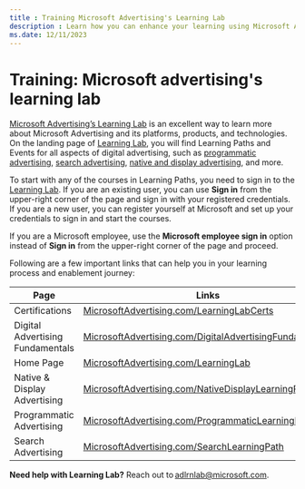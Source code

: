 ```yaml
---
title : Training Microsoft Advertising's Learning Lab
description : Learn how you can enhance your learning using Microsoft Advertising's Learning Lab.
ms.date: 12/11/2023
---
```



# Training: Microsoft advertising's learning lab

[Microsoft Advertising’s Learning Lab](https://learninglab.about.ads.microsoft.com/) is an excellent
way to learn more about Microsoft Advertising and its platforms,
products, and technologies. On the landing page of
[Learning Lab](https://learninglab.about.ads.microsoft.com/), you will find Learning Paths and
Events for all aspects of digital advertising, such as [programmatic advertising](https://learninglab.about.ads.microsoft.com/course-catalog/programmatic-advertising-learning-path/), [search advertising](https://learninglab.about.ads.microsoft.com/course-catalog/search-advertising-learning-path/), [native and display advertising](https://learninglab.about.ads.microsoft.com/course-catalog/native-display-advertising-learning-path/), and
more.

To start with any of the courses in Learning Paths, you need to sign in
to the
[Learning Lab](https://learninglab.about.ads.microsoft.com/). If you are an existing user, you can
use **Sign in** from the upper-right corner of the page and sign in with
your registered credentials. If you are a new user, you can register
yourself at Microsoft and set up your credentials to sign in and start
the courses.

If you are a Microsoft employee, use the **Microsoft employee sign in**
option instead of **Sign in** from the upper-right corner of the page
and proceed.

Following are a few important links that can help you in your learning
process and enablement journey:

| Page | Links |
|---|---|
| Certifications | [MicrosoftAdvertising.com/LearningLabCerts](https://learninglab.about.ads.microsoft.com/training/training-certification/) |
| Digital Advertising Fundamentals | [MicrosoftAdvertising.com/DigitalAdvertisingFundamentals](https://learninglab.about.ads.microsoft.com/course-catalog/digital-advertising-fundamentals-learning-path/) |
| Home Page | [MicrosoftAdvertising.com/LearningLab](https://learninglab.about.ads.microsoft.com/) |
| Native & Display Advertising | [MicrosoftAdvertising.com/NativeDisplayLearningPath](https://learninglab.about.ads.microsoft.com/course-catalog/native-display-advertising-learning-path/) |
| Programmatic Advertising | [MicrosoftAdvertising.com/ProgrammaticLearningPath](https://learninglab.about.ads.microsoft.com/course-catalog/programmatic-advertising-learning-path/) |
| Search Advertising | [MicrosoftAdvertising.com/SearchLearningPath](https://learninglab.about.ads.microsoft.com/course-catalog/search-advertising-learning-path/) |

**Need help with Learning Lab?** Reach out
to adlrnlab@microsoft.com.
